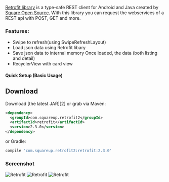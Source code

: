 [Retrofit library](http://square.github.io/retrofit/) is a type-safe REST client for Android and Java created by [Square Open Source.](http://square.github.io/) With this library you can request the webservices of a REST api with POST, GET and more.

### Features:

* Swipe to refresh(using SwipeRefreshLayout)
* Load json data using Retrofit libary
* Save json data to internal memory Once loaded, the data (both listing and detail)
* RecyclerView with card view

#### Quick Setup (Basic Usage)
Download
--------

Download [the latest JAR][2] or grab via Maven:
```xml
<dependency>
  <groupId>com.squareup.retrofit2</groupId>
  <artifactId>retrofit</artifactId>
  <version>2.3.0</version>
</dependency>
```
or Gradle:
```groovy
compile 'com.squareup.retrofit2:retrofit:2.3.0'
```
### Screenshot
![Retrofit](https://bytebucket.org/Bikrammhz1/retrofit_project/raw/9cf5950d167d6149a1f9763398a11d4b4a640683/Images/gif.gif?token=a9585a9033eb3b6d959cba5afd99da76ed3a44f9)
![Retrofit](https://bytebucket.org/Bikrammhz1/retrofit_project/raw/9cf5950d167d6149a1f9763398a11d4b4a640683/Images/1.png?token=1698bd3ce62496346f8f81bbd7a980a86713dd15)
![Retrofit](https://bytebucket.org/Bikrammhz1/retrofit_project/raw/9cf5950d167d6149a1f9763398a11d4b4a640683/Images/2.png?token=9330ceb3411c2e1c8efcd636fa6da54d8b16ff31)
